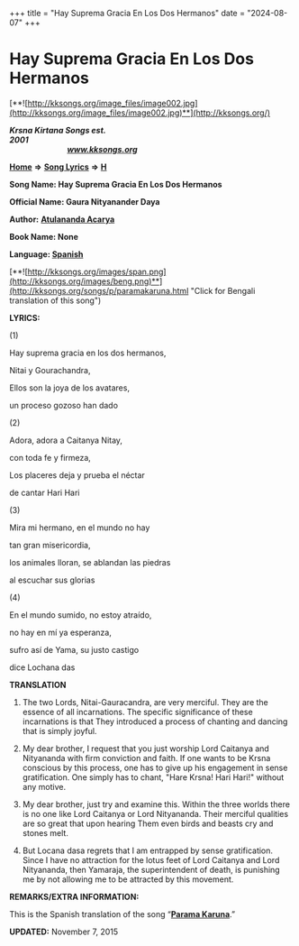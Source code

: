 +++
title = "Hay Suprema Gracia En Los Dos Hermanos"
date = "2024-08-07"
+++

# Hay Suprema Gracia En Los Dos Hermanos
[**![http://kksongs.org/image_files/image002.jpg](http://kksongs.org/image_files/image002.jpg)**](http://kksongs.org/)

**_Krsna Kirtana Songs est. 2001_**                                                                                                                                                 **_www.kksongs.org_**

**[Home](http://kksongs.org/)** **⇒** **[Song Lyrics](http://kksongs.org/lyrics.html)** **⇒** **[H](http://kksongs.org/songs/song_h.html)**

**Song Name: Hay Suprema Gracia En Los Dos Hermanos**

**Official Name: Gaura Nityanander Daya**

**Author:** [**Atulananda Acarya**](http://kksongs.org/authors/list/atulananda.html)

**Book Name: None**

**Language: [Spanish](http://kksongs.org/language/list/spanish.html)**

[**![http://kksongs.org/images/span.png](http://kksongs.org/images/beng.png)**](http://kksongs.org/songs/p/paramakaruna.html "Click for Bengali translation of this song")

**LYRICS:**

(1)

Hay suprema gracia en los dos hermanos,

Nitai y Gourachandra,

Ellos son la joya de los avatares,

un proceso gozoso han dado

(2)

Adora, adora a Caitanya Nitay,

con toda fe y firmeza,

Los placeres deja y prueba el néctar

de cantar Hari Hari

(3)

Mira mi hermano, en el mundo no hay

tan gran misericordia,

los animales lloran, se ablandan las piedras

al escuchar sus glorias

(4)

En el mundo sumido, no estoy atraído,

no hay en mí ya esperanza,

sufro así de Yama, su justo castigo

dice Lochana das

**TRANSLATION**

1) The two Lords, Nitai-Gauracandra, are very merciful. They are the essence of all incarnations. The specific significance of these incarnations is that They introduced a process of chanting and dancing that is simply joyful.

2) My dear brother, I request that you just worship Lord Caitanya and Nityananda with firm conviction and faith. If one wants to be Krsna conscious by this process, one has to give up his engagement in sense gratification. One simply has to chant, "Hare Krsna! Hari Hari!" without any motive.

3) My dear brother, just try and examine this. Within the three worlds there is no one like Lord Caitanya or Lord Nityananda. Their merciful qualities are so great that upon hearing Them even birds and beasts cry and stones melt.

4) But Locana dasa regrets that I am entrapped by sense gratification. Since I have no attraction for the lotus feet of Lord Caitanya and Lord Nityananda, then Yamaraja, the superintendent of death, is punishing me by not allowing me to be attracted by this movement.

**REMARKS/EXTRA INFORMATION:**

This is the Spanish translation of the song “**[Parama Karuna](http://kksongs.org/songs/p/paramakaruna.html)**.”

**UPDATED:** November 7, 2015